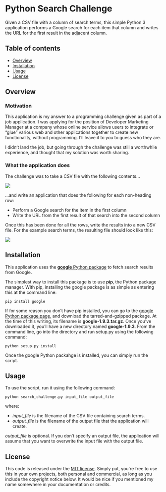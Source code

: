 # Python Search Challenge

Given a CSV file with a column of search terms, this simple Python 3 application performs a Google search for each item that column and writes the URL for the first result in the adjacent column.


## Table of contents

* [Overview](overview)
* [Installation](installation)
* [Usage](usage)
* [License](license)

## Overview

### Motivation
This application is my answer to a programming challenge given as part of a job application. I was applying for the position of Developer Marketing Manager at a company whose online service allows users to integrate or “glue” various web and other applications together to create new
functionality, without programming. I’ll leave it to you to guess who they are.

I didn’t land the job, but going through the challenge was still a worthwhile experience, and thought that my solution was worth sharing.

### What the application does
The challenge was to take a CSV file with the following contents…

![](http://www.globalnerdy.com/wordpress/wp-content/uploads/2017/03/initial-spreadsheet.jpg)

…and write an application that does the following for each non-heading row:

* Perform a Google search for the item in the first column
* Write the URL from the first result of that search into the second column

Once this has been done for all the rows, write the results into a new CSV file. For the example search terms, the resulting file should look like this:

![](http://www.globalnerdy.com/wordpress/wp-content/uploads/2017/03/final-spreadsheet.jpg)

## Installation

This application uses the [**google** Python package](https://pypi.python.org/pypi/google) to fetch search results from Google.

The simplest way to install this package is to use **pip**, the Python package manager. With pip, installing the google package is as simple as entering this at the command line:

~~~~
pip install google
~~~~

If for some reason you don’t have pip installed, you can go to the [google Python package page,](https://pypi.python.org/pypi/google) and download the tarred-and-gzipped package. At the time of this writing, its filename is **google-1.9.3.tar.gz**. Once you’ve downloaded it, you’ll have a new directory named **google-1.9.3**. From the command line, go into the directory and run setup.py using the following command:

~~~~
python setup.py install
~~~~

Once the google Python packahge is installed, you can simply run the script.

## Usage

To use the script, run it using the following command:

~~~~
python search_challenge.py input_file output_file
~~~~

where:

* *input_file* is the filename of the CSV file containing search terms.
* *output_file* is the filename of the output file that the application will create.

*output_file* is optional. If you don’t specify an output file, the application will assume that you want to overwrite the input file with the output file.

## License

This code is released under the [MIT license](https://opensource.org/licenses/MIT). Simply put, you're free to use this in your own projects, both personal and commercial, as long as you include the copyright notice below. It would be nice if you mentioned my name somewhere in your documentation or credits.